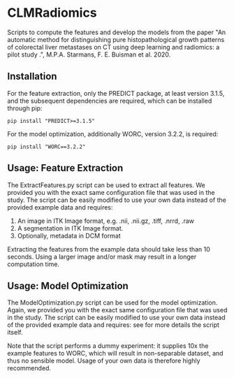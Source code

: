 # CLMRadiomics
Scripts to compute the features and develop the models from the paper "An automatic method
for distinguishing pure histopathological growth patterns of colorectal
liver metastases on CT using deep learning and radiomics: a pilot study .",
M.P.A. Starmans, F. E. Buisman et al. 2020.


## Installation
For the feature extraction, only the PREDICT package, at least version 3.1.5,
and the subsequent dependencies are required, which can be installed through pip:

    pip install "PREDICT>=3.1.5"

For the model optimization, additionally WORC, version 3.2.2, is required:

    pip install "WORC==3.2.2"

## Usage: Feature Extraction
The ExtractFeatures.py script can be used to extract all features. We provided
you with the exact same configuration file that was used in the study. The
script can be easily modified to use your own data instead of the
provided example data and requires:

1. An image in ITK Image format, e.g. .nii, .nii.gz, .tiff, .nrrd, .raw
2. A segmentation in ITK Image format.
3. Optionally, metadata in DCM format

Extracting the features from the example data should take less than 10 seconds.
Using a larger image and/or mask may result in a longer computation time.

## Usage: Model Optimization
The ModelOptimization.py script can be used for the model optimization. Again,
we provided you with the exact same configuration file that was used in the study.
The script can be easily modified to use your own data instead of the
provided example data and requires: see for more details the script itself.

Note that the script performs a dummy experiment: it supplies 10x the example
features to WORC, which will result in non-separable dataset, and thus no
sensible model. Usage of your own data is therefore highly recommended.
